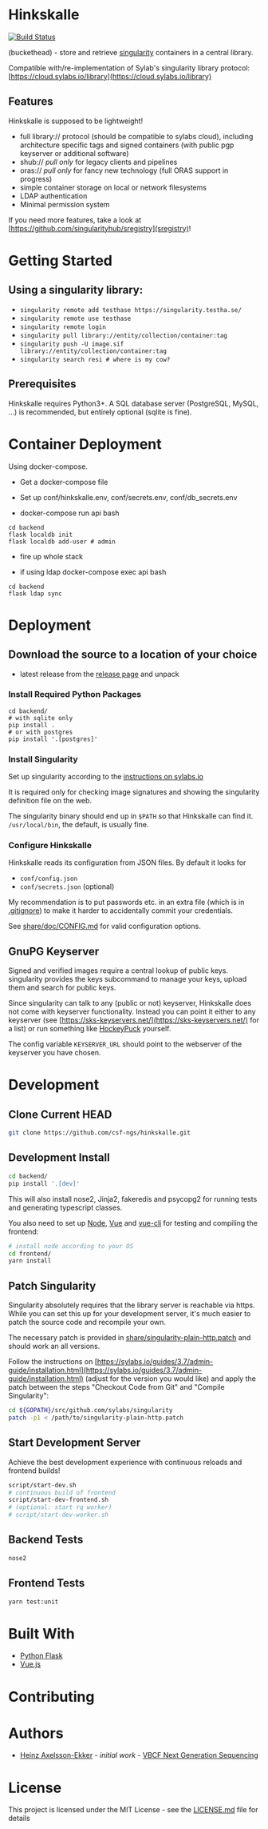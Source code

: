 # Hinkskalle

[![Build Status](https://drone.ngs-cloud.vbcf.ac.at/api/badges/ngs-software/Hinkskalle/status.svg)](https://drone.ngs-cloud.vbcf.ac.at/ngs-software/Hinkskalle)

(buckethead) - store and retrieve [singularity](https://sylabs.io/singularity/) containers in a central library.

Compatible with/re-implementation of Sylab's singularity library protocol: [https://cloud.sylabs.io/library](https://cloud.sylabs.io/library)

## Features

Hinkskalle is supposed to be lightweight!

- full library:// protocol (should be compatible to sylabs cloud), including architecture specific tags and signed containers (with public pgp keyserver or additional software)
- shub:// *pull only* for legacy clients and pipelines
- oras:// *pull only* for fancy new technology (full ORAS support in progress)
- simple container storage on local or network filesystems
- LDAP authentication
- Minimal permission system

If you need more features, take a look at [https://github.com/singularityhub/sregistry](sregistry)!

# Getting Started

## Using a singularity library:

- `singularity remote add testhase https://singularity.testha.se/`
- `singularity remote use testhase`
- `singularity remote login` 
- `singularity pull library://entity/collection/container:tag`
- `singularity push -U image.sif library://entity/collection/container:tag`
- `singularity search resi # where is my cow?`

## Prerequisites

Hinkskalle requires Python3+. A SQL database server (PostgreSQL, MySQL, ...) is
recommended, but entirely optional (sqlite is fine).

# Container Deployment

Using docker-compose.

- Get a docker-compose file

- Set up conf/hinkskalle.env, conf/secrets.env, conf/db_secrets.env

- docker-compose run api bash

```
cd backend
flask localdb init
flask localdb add-user # admin
```

- fire up whole stack

- if using ldap docker-compose exec api bash

```
cd backend
flask ldap sync
```

# Deployment

## Download the source to a location of your choice

- latest release from the [release page](./releases) and unpack

### Install Required Python Packages

```
cd backend/
# with sqlite only
pip install .
# or with postgres
pip install '.[postgres]'
```

### Install Singularity

Set up singularity according to the [instructions on sylabs.io](https://sylabs.io/docs/#singularity)

It is required only for checking image signatures and showing the singularity
definition file on the web.

The singularity binary should end up in `$PATH` so that Hinkskalle can find it.
`/usr/local/bin`, the default, is usually fine.

### Configure Hinkskalle

Hinkskalle reads its configuration from JSON files. By default it looks for

- `conf/config.json`
- `conf/secrets.json` (optional)

My recommendation is to put passwords etc. in an extra file (which is in
[.gitignore](.gitignore)) to make it harder to accidentally commit your
credentials.

See [share/doc/CONFIG.md](share/doc/CONFIG.md) for valid configuration options.

## GnuPG Keyserver

Signed and verified images require a central lookup of public keys. singularity
provides the keys subcommand to manage your keys, upload them and search for
public keys. 

Since singularity can talk to any (public or not) keyserver, Hinkskalle does
not come with keyserver functionality. Instead you can point it either to any
keyserver (see [https://sks-keyservers.net/](https://sks-keyservers.net/) for a
list) or run something like
[HockeyPuck](https://github.com/hockeypuck/hockeypuck) yourself.

The config variable `KEYSERVER_URL` should point to the webserver of the
keyserver you have chosen.

# Development

## Clone Current HEAD

```bash
git clone https://github.com/csf-ngs/hinkskalle.git
```

## Development Install

```bash
cd backend/
pip install '.[dev]'
```

This will also install nose2, Jinja2, fakeredis and psycopg2 for running tests
and generating typescript classes.

You also need to set up [Node](https://nodejs.org/en/),
[Vue](https://vuejs.org/) and [vue-cli](https://cli.vuejs.org/) for testing and
compiling the frontend:

```bash
# install node according to your OS
cd frontend/
yarn install
```

## Patch Singularity

Singularity absolutely requires that the library server is reachable via https.
While you can set this up for your development server, it's much easier to
patch the source code and recompile your own.

The necessary patch is provided in
[share/singularity-plain-http.patch](share/singularity-plain-http.patch) and
should work an all versions.

Follow the instructions on
[https://sylabs.io/guides/3.7/admin-guide/installation.html](https://sylabs.io/guides/3.7/admin-guide/installation.html)
(adjust for the version you would like) and apply the patch between the steps
"Checkout Code from Git" and "Compile Singularity":

```bash
cd ${GOPATH}/src/github.com/sylabs/singularity
patch -p1 < /path/to/singularity-plain-http.patch
```

## Start Development Server

Achieve the best development experience with continuous reloads and frontend builds!

```bash
script/start-dev.sh
# continuous build of frontend
script/start-dev-frontend.sh
# (optional: start rq worker)
# script/start-dev-worker.sh
```

## Backend Tests

```bash
nose2
```

## Frontend Tests

```bash
yarn test:unit
```

# Built With

- [Python Flask](https://flask.palletsprojects.com/en/1.1.x/)
- [Vue.js](https://vuejs.org/)

# Contributing

# Authors

- [Heinz Axelsson-Ekker](https://github.com/h3kker) - *initial work* - [VBCF Next Generation Sequencing](https://www.viennabiocenter.org/facilities/next-generation-sequencing/)

# License

This project is licensed under the MIT License - see the [LICENSE.md](./LICENSE.md) file for details

